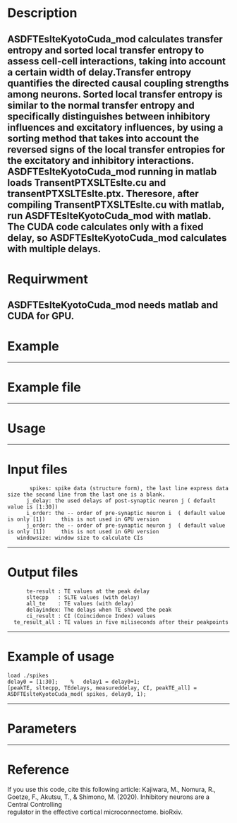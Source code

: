# Description
   
  ASDFTEslteKyotoCuda_mod calculates transfer entropy and sorted local transfer entropy to assess cell-cell interactions,
  taking into account a certain width of delay.Transfer entropy quantifies the directed causal coupling strengths among neurons.
  Sorted local transfer entropy is similar to the normal transfer entropy and specifically distinguishes between inhibitory influences
  and excitatory influences, by using a sorting method that takes into account the reversed signs of the local transfer entropies for
  the excitatory and inhibitory interactions. ASDFTEslteKyotoCuda_mod running in matlab loads TransentPTXSLTEslte.cu and transentPTXSLTEslte.ptx. 
  Theresore, after compiling TransentPTXSLTEslte.cu with matlab, run ASDFTEslteKyotoCuda_mod with matlab.
  The CUDA code calculates only with a fixed delay, so ASDFTEslteKyotoCuda_mod calculates with multiple delays.
----------------    
# Requirwment
    
  ASDFTEslteKyotoCuda_mod needs matlab and CUDA for GPU.
----------------
# Example

-----------------
# Example file

----------------
# Usage

----------------
# Input files

           spikes: spike data (structure form), the last line express data size the second line from the last one is a blank.
          j_delay: the used delays of post-synaptic neuron j ( default value is [1:30])        
          i_order: the -- order of pre-synaptic neuron i  ( default value is only [1])     this is not used in GPU version
          j_order: the -- order of pre-synaptic neuron j  ( default value is only [1])     this is not used in GPU version
       windowsize: window size to calculate CIs
----------------
# Output files

          te-result : TE values at the peak delay
          sltecpp   : SLTE values (with delay)
          all_te    : TE values (with delay)
          delayindex: The delays when TE showed the peak
          ci_result : CI (Coincidence Index) values
      te_result_all : TE values in five miliseconds after their peakpoints
----------------
# Example of usage
    load ./spikes
    delay0 = [1:30];    %   delay1 = delay0+1;
    [peakTE, sltecpp, TEdelays, measureddelay, CI, peakTE_all] = ASDFTEslteKyotoCuda_mod( spikes, delay0, 1);
    
-----------------
# Parameters

-----------------
# Reference
   If you use this code, cite this following article: Kajiwara, M., Nomura, R., Goetze, F., Akutsu, T., & Shimono, M. (2020). Inhibitory neurons are a Central Controlling    
   regulator in the effective cortical microconnectome. bioRxiv.

